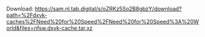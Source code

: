 Download: https://sam.nl.tab.digital/s/oZRKz5So2B8gbzY/download?path=%2Fdxvk-caches%2FNeed%20for%20Speed%2FNeed%20for%20Speed%3A%20World&files=nfsw.dxvk-cache.tar.xz
